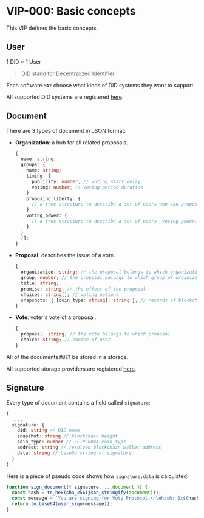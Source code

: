 # VIP-000: Basic concepts

This VIP defines the basic concepts.

## User

1 DID = 1 User

> DID stand for Decentralized Identifier

Each software `MAY` choose what kinds of DID systems they want to support.

All supported DID systems are registered [here](/vips/VIP-001.md).

## Document

There are 3 types of document in JSON format:

- **Organization**: a hub for all related proposals.

  ```ts
  {
    name: string;
    groups: {
      name: string;
      timing: {
        publicity: number; // voting start delay
        voting: number; // voting period duration
      }
      proposing_liberty: {
        // a tree structure to describe a set of users who can propose.
      }
      voting_power: {
        // a tree structure to describe a set of users' voting power.
      }
    }
    [];
  }
  ```

- **Proposal**: describes the issue of a vote.

  ```ts
  {
    organization: string; // the proposal belongs to which organization
    group: number; // the proposal belongs to which group of organization
    title: string;
    promise: string; // the effect of the proposal
    choices: string[]; // voting options
    snapshots: { [coin_type: string]: string }; // records of blockchains' height
  }
  ```

- **Vote**: voter's vote of a proposal.

  ```ts
  {
    proposal: string; // the vote belongs to which proposal
    choice: string; // choice of user
  }
  ```

All of the documents `MUST` be stored in a storage.

All supported storage providers are registered [here](/vips/VIP-002.md).

## Signature

Every type of document contains a field called `signature`:

```ts
{
  ...,
  signature: {
    did: string // DID name
    snapshot: string // blockchain height
    coin_type: number // SLIP-0044 coin_type
    address: string // resolved blockchain wallet address
    data: string // base64 string of signature
  }
}
```

Here is a piece of pseudo code shows how `signature.data` is calculated:

```ts
function sign_document({ signature, ...document }) {
  const hash = to_hex(sha_256(json_stringify(document)));
  const message = `You are signing for Voty Protocol.\n\nhash: 0x${hash}`;
  return to_base64(user_sign(message));
}
```
